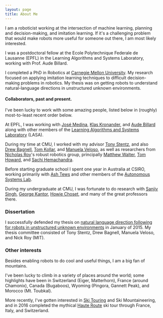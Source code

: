 ```yaml
---
layout: page
title: About Me
---
```


I am a roboticist working at the intersection of machine learning, planning and decision-making, and imitation learning.
If it's a challenging problem that would make robots more useful for someone out there, I am most likely interested.

I was a postdoctoral fellow at the Ecole Polytechnique Federale de Lausanne (EPFL) in the Learning Algorithms and Systems Laboratory, working with Prof. Aude Billard.

I completed a PhD in Robotics at [Carnegie Mellon University](http://www.ri.cmu.edu).
My research focused on applying imitation learning techniques to difficult decision-making problems in robotics.
My thesis was on getting robots to understand natural-language directions in unstructured unknown environments.

#### Collaborators, past and present.

I've been lucky to work with some amazing people, listed below in (roughly) most-to-least recent order below.

At EPFL, I was working with
[José Medina](https://scholar.google.com/citations?user=nLMmnkYAAAAJ&hl=en),
[Klas Kronander](http://kronander.ch/), and
[Aude Billard](http://lasa.epfl.ch/people/member.php?SCIPER=115671) along with other members of the
[Learning Algorithms and Systems Laboratory](http://lasa.epfl.ch/) (LASA).

During my time at CMU, I worked with my advisor
[Tony Stentz](http://www.ri.cmu.edu/person.html?type=publications&person_id=299), and also
[Drew Bagnell](http://www.ri.cmu.edu/person.html?person_id=689),
[Tom Kollar](http://www.tkollar.com/), and
[Manuela Veloso](https://www.cs.cmu.edu/~mmv/),
as well as researchers from
[Nicholas Roy](http://groups.csail.mit.edu/rrg/)'s robust robotics group, principally
[Matthew Walter](http://ttic.uchicago.edu/~mwalter/),
[Tom Howard](http://www.ece.rochester.edu/~th003j/), and
[Sachi Hemachandra](http://people.csail.mit.edu/sachih/home/?page_id=14).

Before starting graduate school I spent one year in Australia at CSIRO, working primarily with
[Ash Tews](https://theconversation.com/profiles/ashley-tews-19879)
and other members of the
[Autonomous Systems Lab](https://confluence.csiro.au/display/ASL/Autonomous+Systems).

During my undergraduate at CMU, I was fortunate to do research with
[Sanjiv Singh](http://www.frc.ri.cmu.edu/~ssingh/Sanjiv_Singh/home.html),
[George Kantor](http://frc.ri.cmu.edu/~kantor/George_Kantors_Home_Page/Home.html),
[Howie Choset](http://www.cs.cmu.edu/~./choset/),
and many of the great professors there.

### Dissertation

I successfully defended my thesis on [natural language direction following for robots in unstructured unknown environments](/pubs/dissertation-felixd.pdf) in January of 2015.
My thesis committee consisted of Tony Stentz, Drew Bagnell, Manuela Veloso, and Nick Roy (MIT).

### Other interests

Besides enabling robots to do cool and useful things, I am a big fan of mountains.

I've been lucky to climb in a variety of places around the world;
some highlights have been in
Switzerland (Eiger, Matterhorn),
France (around Chamonix),
Canada (Bugaboos),
Wyoming (Pingora, Gannett Peak),
and Morocco (Mt. Toubkal).

More recently, I've gotten interested in [Ski Touring](https://en.wikipedia.org/wiki/Ski_touring) and Ski Mountaineering, and in 2016 completed the mythical [Haute Route](https://en.wikipedia.org/wiki/Haute_Route#Grande_Lui_variation) ski tour through France, Italy, and Switzerland.
